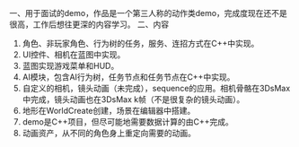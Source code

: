 一、用于面试的demo，作品是一个第三人称的动作类demo，完成度现在还不是很高，工作后想往更深的内容学习。
二、内容
1. 角色、非玩家角色、行为树的任务，服务、连招方式在C++中实现。
2. UI控件、相机在蓝图中实现。
3. 蓝图实现游戏菜单和HUD。
4. AI模块，包含AI行为树，任务节点和任务节点在C++中实现。
5. 自定义的相机，镜头动画（未完成），sequence的应用。相机骨骼在3DsMax中完成，镜头动画也在3DsMax k帧（不是很复杂的镜头动画）。
6. 地形在WorldCreate创建，场景在编辑器中搭建。
7. demo是C++项目，但尽可能地需要数据计算的由C++完成。
8. 动画资产，从不同的角色身上重定向需要的动画。
